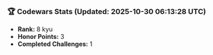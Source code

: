 ### 🏆 Codewars Stats (Updated: 2025-10-30 06:13:28 UTC)

- **Rank:** 8 kyu
- **Honor Points:** 3
- **Completed Challenges:** 1
